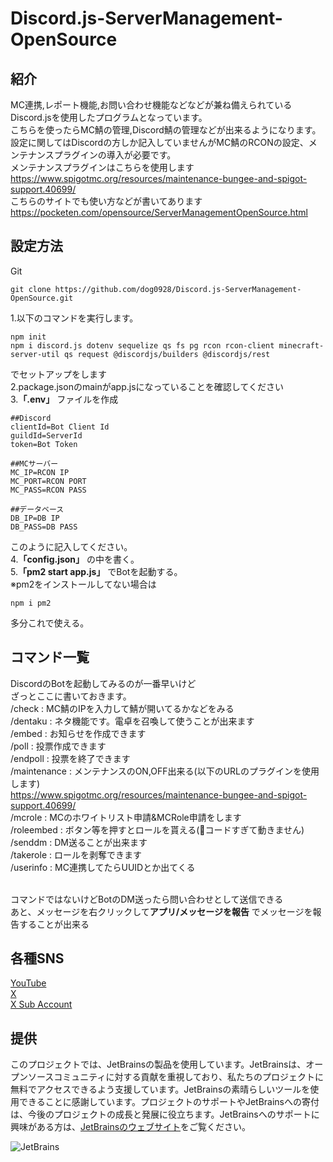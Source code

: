 # Discord.js-ServerManagement-OpenSource
## 紹介
MC連携,レポート機能,お問い合わせ機能などなどが兼ね備えられているDiscord.jsを使用したプログラムとなっています。<br>
こちらを使ったらMC鯖の管理,Discord鯖の管理などが出来るようになります。<br>
設定に関してはDiscordの方しか記入していませんがMC鯖のRCONの設定、メンテナンスプラグインの導入が必要です。<br>
メンテナンスプラグインはこちらを使用します<br>
https://www.spigotmc.org/resources/maintenance-bungee-and-spigot-support.40699/<br>
こちらのサイトでも使い方などが書いてあります<br>
https://pocketen.com/opensource/ServerManagementOpenSource.html
## 設定方法
Git
```
git clone https://github.com/dog0928/Discord.js-ServerManagement-OpenSource.git
```
1.以下のコマンドを実行します。<br>
```
npm init
npm i discord.js dotenv sequelize qs fs pg rcon rcon-client minecraft-server-util qs request @discordjs/builders @discordjs/rest
```
でセットアップをします<br>
2.package.jsonのmainがapp.jsになっていることを確認してください<br>
3.**「.env」** ファイルを作成<br>
```
##Discord
clientId=Bot Client Id
guildId=ServerId
token=Bot Token

##MCサーバー
MC_IP=RCON IP
MC_PORT=RCON PORT
MC_PASS=RCON PASS

##データベース
DB_IP=DB IP
DB_PASS=DB PASS
```
このように記入してください。<br>
4.**「config.json」** の中を書く。<br>
5.**「pm2 start app.js」** でBotを起動する。<br>
※pm2をインストールしてない場合は<br>
```
npm i pm2
```
多分これで使える。<br>
## コマンド一覧
DiscordのBotを起動してみるのが一番早いけど<br>
ざっとここに書いておきます。<br>
/check : MC鯖のIPを入力して鯖が開いてるかなどをみる<br>
/dentaku : ネタ機能です。電卓を召喚して使うことが出来ます<br>
/embed : お知らせを作成できます<br>
/poll : 投票作成できます<br>
/endpoll : 投票を終了できます<br>
/maintenance : メンテナンスのON,OFF出来る(以下のURLのプラグインを使用します)<br>
https://www.spigotmc.org/resources/maintenance-bungee-and-spigot-support.40699/<br>
/mcrole : MCのホワイトリスト申請&MCRole申請をします<br>
/roleembed : ボタン等を押すとロールを貰える(💩コードすぎて動きません)<br>
/senddm : DM送ることが出来ます<br>
/takerole : ロールを剥奪できます<br>
/userinfo : MC連携してたらUUIDとか出てくる<br><br>

コマンドではないけどBotのDM送ったら問い合わせとして送信できる<br>
あと、メッセージを右クリックして**アプリ/メッセージを報告** でメッセージを報告することが出来る<br>

## 各種SNS
[YouTube](https://www.youtube.com/@obaka_Dog)<br>
[X](https://x.com/dog_obaka)<br>
[X Sub Account](https://x.com/Dog_Program09)

## 提供

このプロジェクトでは、JetBrainsの製品を使用しています。JetBrainsは、オープンソースコミュニティに対する貢献を重視しており、私たちのプロジェクトに無料でアクセスできるよう支援しています。JetBrainsの素晴らしいツールを使用できることに感謝しています。プロジェクトのサポートやJetBrainsへの寄付は、今後のプロジェクトの成長と発展に役立ちます。JetBrainsへのサポートに興味がある方は、[JetBrainsのウェブサイト](https://www.jetbrains.com/ja-jp/)をご覧ください。

![JetBrains](https://www.jetbrains.com/company/brand/img/jetbrains_logo.png)
